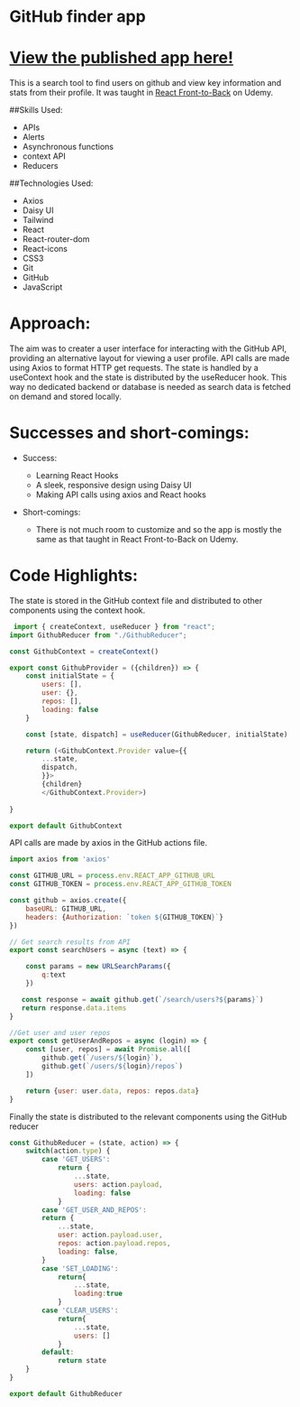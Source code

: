# GitHub finder app
# [View the published app here!](https://github-finder-ten-alpha.vercel.app/)

This is a search tool to find users on github and view key information and stats from their profile. It was taught in [React Front-to-Back](https://www.udemy.com/course/react-front-to-back-2022/) on Udemy.

##Skills Used:
- APIs
- Alerts
- Asynchronous functions
- context API
- Reducers

##Technologies Used:
- Axios
- Daisy UI
- Tailwind
- React
- React-router-dom
- React-icons
- CSS3
- Git
- GitHub
- JavaScript

# Approach:
The aim was to creater a user interface for interacting with the GitHub API, providing an alternative layout for viewing a user profile. API calls are made using Axios to format HTTP get requests. The state is handled by a useContext hook and the state is distributed by the useReducer hook. This way no dedicated backend or database is needed as search data is fetched on demand and stored locally.

# Successes and short-comings:
* Success:
  * Learning React Hooks
  * A sleek, responsive design using Daisy UI
  * Making API calls using axios and React hooks

* Short-comings:
  * There is not much room to customize and so the app is mostly the same as that taught in React Front-to-Back on Udemy.

# Code Highlights:
The state is stored in the GitHub context file and distributed to other components using the context hook.

```javascript githubContext.js
 import { createContext, useReducer } from "react";
import GithubReducer from "./GithubReducer";

const GithubContext = createContext()

export const GithubProvider = ({children}) => {
    const initialState = {
        users: [],
        user: {},
        repos: [],
        loading: false
    }

    const [state, dispatch] = useReducer(GithubReducer, initialState)

    return (<GithubContext.Provider value={{
        ...state,
        dispatch,
        }}>
        {children}
        </GithubContext.Provider>)
    
}

export default GithubContext
```

API calls are made by axios in the GitHub actions file.

```javascript githubActions.js
import axios from 'axios'

const GITHUB_URL = process.env.REACT_APP_GITHUB_URL 
const GITHUB_TOKEN = process.env.REACT_APP_GITHUB_TOKEN 

const github = axios.create({
    baseURL: GITHUB_URL,
    headers: {Authorization: `token ${GITHUB_TOKEN}`}
})

// Get search results from API
export const searchUsers = async (text) => {

    const params = new URLSearchParams({
        q:text
    })

   const response = await github.get(`/search/users?${params}`)
   return response.data.items
}

//Get user and user repos
export const getUserAndRepos = async (login) => {
    const [user, repos] = await Promise.all([
        github.get(`/users/${login}`),
        github.get(`/users/${login}/repos`)
    ])

    return {user: user.data, repos: repos.data}
}
```

Finally the state is distributed to the relevant components using the GitHub reducer

```javascript githubReducer.js
const GithubReducer = (state, action) => {
    switch(action.type) {
        case 'GET_USERS':
            return {
                ...state,
                users: action.payload,
                loading: false
            }
        case 'GET_USER_AND_REPOS': 
        return {
            ...state,
            user: action.payload.user,
            repos: action.payload.repos,
            loading: false,
        }
        case 'SET_LOADING':
            return{
                ...state,
                loading:true
            }  
        case 'CLEAR_USERS':
            return{
                ...state,
                users: []
            }  
        default:
            return state
    }
}

export default GithubReducer
```
